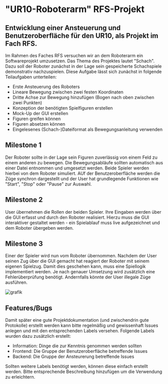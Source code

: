 #  "UR10-Roboterarm" RFS-Projekt

## Entwicklung einer Ansteuerung und Benutzeroberfläche für den UR10, als Projekt im Fach RFS.

Im Rahmen des Faches RFS versuchen wir an dem Roboterarm ein Softwareprojekt umzusetzen. Das Thema des Projektes lautet "Schach".
Dazu soll der Roboter zunächst in der Lage sein gespeicherte Schachspiele demonstrativ nachzuspielen. Diese Aufgabe lässt sich zunächst in folgende Teilaufgaben unterteilen:

- Erste Ansteuerung des Roboters
- Lineare Bewegung zwischen zwei festen Koordinaten
- Dritte Achse zur Bewegung hinzufügen (Bogen nach oben zwischen zwei Punkten)
- Konzeption der benötigten Spielfiguren erstellen
- Mock-Up der GUI erstellen
- Figuren greifen können
- Figuren absetzen können
- Eingelesenes (Schach-)Dateiformat als Bewegungsanleitung verwenden

## Milestone 1

Der Roboter sollte in der Lage sein Figuren zuverlässig von einem Feld zu einem anderen zu bewegen. Die Bewegungsabläufe sollten automatisch aus einer Datei entnommen und umgesetzt werden. Beide Spieler werden hierbei von dem Roboter simuliert. AUf der Benutzeroberfläche werden die Züge synchron dargestellt und der User hat grundlegende Funktionen wie "Start", "Stop" oder "Pause" zur Auswahl.

## Milestone 2

User übernehmen die Rollen der beiden Spieler. Ihre Eingaben werden über die GUI erfasst und durch den Roboter realisiert. 
Hierzu muss die GUI interaktiver gestaltet werden - ein Spielablauf muss live aufgezeichnet und dem Roboter übergeben werden.

## Milestone 3

Einer der Spieler wird nun vom Roboter übernommen. Nachdem der User seinen Zug über die GUI gemacht hat reagiert der Roboter mit seinem eigenen Spielzug.
Damit dies geschehen kann, muss eine Spiellogik implementiert werden. Je nach genauer Umsetzung wird zusätzlich eine Fehlerüberprüfung benötigt. Andernfalls könnte der User illegale Züge ausführen. 

![grafik](https://github.com/adrianmoerk/RoboterArmProjekt/assets/128092143/354dbe4b-9db9-4bcf-a219-2f161d368a39)

## Features/Bugs

Damit später eine gute Projektdokumentation (und zwischendrin gute Protokolle) erstellt werden kann bitte regelmäßig und gewissenhaft Issues anlegen und mit den entsprechenden Labels versehen. Folgende Labels wurden dazu zusätzlich erstellt:

- Information: Dinge die zur Kenntnis genommen werden sollten
- Frontend: Die Gruppe der Benutzeroberfläche betreffende Issues
- Backend: Die Gruppe der Ansteurerung betreffende Issues

Sollten weitere Labels benötigt werden, können diese einfach erstellt werden. Bitte entsprechende Beschreibung hinzufügen um die Verwendung zu erleichtern.
